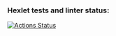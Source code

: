 ### Hexlet tests and linter status:
[![Actions Status](https://github.com/Alexander-Dantser/frontend-project-lvl1/workflows/hexlet-check/badge.svg)](https://github.com/Alexander-Dantser/frontend-project-lvl1/actions)